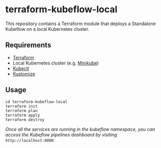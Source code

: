 # terraform-kubeflow-local

This repository contains a Terraform module that deploys a Standalone Kubeflow on a local Kubernetes cluster.

## Requirements

- [Terraform](https://www.terraform.io/downloads.html)
- Local Kubernetes cluster (e.g. [Minikube](https://minikube.sigs.k8s.io/docs/start/))
- [Kubectl](https://kubernetes.io/docs/tasks/tools/install-kubectl/)
- [Kustomize](https://kubectl.docs.kubernetes.io/installation/kustomize/)

## Usage

```
cd terraform-kubeflow-local
terraform init
terraform plan
terraform apply
terraform destroy
```

*Once all the services are running in the kubeflow namespace, you can access the Kubeflow pipelines dashboard by visiting `http://localhost:9000`.*

